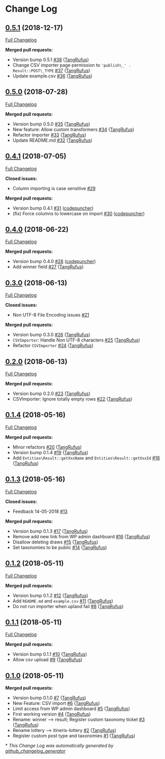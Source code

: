 # Change Log

## [0.5.1](https://github.com/ItinerisLtd/itineris-lottery/tree/0.5.1) (2018-12-17)
[Full Changelog](https://github.com/ItinerisLtd/itineris-lottery/compare/0.5.0...0.5.1)

**Merged pull requests:**

- Version bump 0.5.1 [\#38](https://github.com/ItinerisLtd/itineris-lottery/pull/38) ([TangRufus](https://github.com/TangRufus))
- Change CSV importer page permission to `'publish\_' . Result::POST\_TYPE` [\#37](https://github.com/ItinerisLtd/itineris-lottery/pull/37) ([TangRufus](https://github.com/TangRufus))
- Update example.csv [\#36](https://github.com/ItinerisLtd/itineris-lottery/pull/36) ([TangRufus](https://github.com/TangRufus))

## [0.5.0](https://github.com/ItinerisLtd/itineris-lottery/tree/0.5.0) (2018-07-28)
[Full Changelog](https://github.com/ItinerisLtd/itineris-lottery/compare/0.4.1...0.5.0)

**Merged pull requests:**

- Version bump 0.5.0 [\#35](https://github.com/ItinerisLtd/itineris-lottery/pull/35) ([TangRufus](https://github.com/TangRufus))
- New feature: Allow custom transformers [\#34](https://github.com/ItinerisLtd/itineris-lottery/pull/34) ([TangRufus](https://github.com/TangRufus))
- Refactor importer [\#33](https://github.com/ItinerisLtd/itineris-lottery/pull/33) ([TangRufus](https://github.com/TangRufus))
- Update README.md [\#32](https://github.com/ItinerisLtd/itineris-lottery/pull/32) ([TangRufus](https://github.com/TangRufus))

## [0.4.1](https://github.com/ItinerisLtd/itineris-lottery/tree/0.4.1) (2018-07-05)
[Full Changelog](https://github.com/ItinerisLtd/itineris-lottery/compare/0.4.0...0.4.1)

**Closed issues:**

- Column importing is case sensitive [\#29](https://github.com/ItinerisLtd/itineris-lottery/issues/29)

**Merged pull requests:**

- Version bump 0.4.1 [\#31](https://github.com/ItinerisLtd/itineris-lottery/pull/31) ([codepuncher](https://github.com/codepuncher))
- \(fix\) Force columns to lowercase on import [\#30](https://github.com/ItinerisLtd/itineris-lottery/pull/30) ([codepuncher](https://github.com/codepuncher))

## [0.4.0](https://github.com/ItinerisLtd/itineris-lottery/tree/0.4.0) (2018-06-22)
[Full Changelog](https://github.com/ItinerisLtd/itineris-lottery/compare/0.3.0...0.4.0)

**Merged pull requests:**

- Version bump 0.4.0 [\#28](https://github.com/ItinerisLtd/itineris-lottery/pull/28) ([codepuncher](https://github.com/codepuncher))
- Add winner field [\#27](https://github.com/ItinerisLtd/itineris-lottery/pull/27) ([TangRufus](https://github.com/TangRufus))

## [0.3.0](https://github.com/ItinerisLtd/itineris-lottery/tree/0.3.0) (2018-06-13)
[Full Changelog](https://github.com/ItinerisLtd/itineris-lottery/compare/0.2.0...0.3.0)

**Closed issues:**

- Non UTF-8 File Encoding issues [\#21](https://github.com/ItinerisLtd/itineris-lottery/issues/21)

**Merged pull requests:**

- Version bump 0.3.0 [\#26](https://github.com/ItinerisLtd/itineris-lottery/pull/26) ([TangRufus](https://github.com/TangRufus))
- `CSVImporter`: Handle Non UTF-8 characters [\#25](https://github.com/ItinerisLtd/itineris-lottery/pull/25) ([TangRufus](https://github.com/TangRufus))
- Refactor `CSVImporter` [\#24](https://github.com/ItinerisLtd/itineris-lottery/pull/24) ([TangRufus](https://github.com/TangRufus))

## [0.2.0](https://github.com/ItinerisLtd/itineris-lottery/tree/0.2.0) (2018-06-13)
[Full Changelog](https://github.com/ItinerisLtd/itineris-lottery/compare/0.1.4...0.2.0)

**Merged pull requests:**

- Version bump 0.2.0 [\#23](https://github.com/ItinerisLtd/itineris-lottery/pull/23) ([TangRufus](https://github.com/TangRufus))
- CSVImporter: Ignore totally empty rows [\#22](https://github.com/ItinerisLtd/itineris-lottery/pull/22) ([TangRufus](https://github.com/TangRufus))

## [0.1.4](https://github.com/ItinerisLtd/itineris-lottery/tree/0.1.4) (2018-05-16)
[Full Changelog](https://github.com/ItinerisLtd/itineris-lottery/compare/0.1.3...0.1.4)

**Merged pull requests:**

- Minor refactors [\#20](https://github.com/ItinerisLtd/itineris-lottery/pull/20) ([TangRufus](https://github.com/TangRufus))
- Version bump 0.1.4 [\#19](https://github.com/ItinerisLtd/itineris-lottery/pull/19) ([TangRufus](https://github.com/TangRufus))
- Add `Entities\Result::getXxxName` and `Entities\Result::getXxxId` [\#18](https://github.com/ItinerisLtd/itineris-lottery/pull/18) ([TangRufus](https://github.com/TangRufus))

## [0.1.3](https://github.com/ItinerisLtd/itineris-lottery/tree/0.1.3) (2018-05-16)
[Full Changelog](https://github.com/ItinerisLtd/itineris-lottery/compare/0.1.2...0.1.3)

**Closed issues:**

- Feedback 14-05-2018 [\#13](https://github.com/ItinerisLtd/itineris-lottery/issues/13)

**Merged pull requests:**

- Version bump 0.1.3 [\#17](https://github.com/ItinerisLtd/itineris-lottery/pull/17) ([TangRufus](https://github.com/TangRufus))
- Remove add new link from WP admin dashboard [\#16](https://github.com/ItinerisLtd/itineris-lottery/pull/16) ([TangRufus](https://github.com/TangRufus))
- Disallow deleting draws [\#15](https://github.com/ItinerisLtd/itineris-lottery/pull/15) ([TangRufus](https://github.com/TangRufus))
- Set taxonomies to be public [\#14](https://github.com/ItinerisLtd/itineris-lottery/pull/14) ([TangRufus](https://github.com/TangRufus))

## [0.1.2](https://github.com/ItinerisLtd/itineris-lottery/tree/0.1.2) (2018-05-11)
[Full Changelog](https://github.com/ItinerisLtd/itineris-lottery/compare/0.1.1...0.1.2)

**Merged pull requests:**

- Version bump 0.1.2 [\#12](https://github.com/ItinerisLtd/itineris-lottery/pull/12) ([TangRufus](https://github.com/TangRufus))
- Add `README.md` and `example.csv` [\#11](https://github.com/ItinerisLtd/itineris-lottery/pull/11) ([TangRufus](https://github.com/TangRufus))
- Do not run importer when uplaod fail [\#8](https://github.com/ItinerisLtd/itineris-lottery/pull/8) ([TangRufus](https://github.com/TangRufus))

## [0.1.1](https://github.com/ItinerisLtd/itineris-lottery/tree/0.1.1) (2018-05-11)
[Full Changelog](https://github.com/ItinerisLtd/itineris-lottery/compare/0.1.0...0.1.1)

**Merged pull requests:**

- Version bump 0.1.1 [\#10](https://github.com/ItinerisLtd/itineris-lottery/pull/10) ([TangRufus](https://github.com/TangRufus))
- Allow csv upload [\#9](https://github.com/ItinerisLtd/itineris-lottery/pull/9) ([TangRufus](https://github.com/TangRufus))

## [0.1.0](https://github.com/ItinerisLtd/itineris-lottery/tree/0.1.0) (2018-05-11)
**Merged pull requests:**

- Version bump 0.1.0 [\#7](https://github.com/ItinerisLtd/itineris-lottery/pull/7) ([TangRufus](https://github.com/TangRufus))
- New Feature: CSV import [\#6](https://github.com/ItinerisLtd/itineris-lottery/pull/6) ([TangRufus](https://github.com/TangRufus))
- Limit access from WP admin dashboard [\#5](https://github.com/ItinerisLtd/itineris-lottery/pull/5) ([TangRufus](https://github.com/TangRufus))
- First working version [\#4](https://github.com/ItinerisLtd/itineris-lottery/pull/4) ([TangRufus](https://github.com/TangRufus))
- Rename: winner --\> result; Register custom taxonomy ticket [\#3](https://github.com/ItinerisLtd/itineris-lottery/pull/3) ([TangRufus](https://github.com/TangRufus))
- Rename lottery --\> itineris-lottery [\#2](https://github.com/ItinerisLtd/itineris-lottery/pull/2) ([TangRufus](https://github.com/TangRufus))
- Register custom post type and taxonomies [\#1](https://github.com/ItinerisLtd/itineris-lottery/pull/1) ([TangRufus](https://github.com/TangRufus))



\* *This Change Log was automatically generated by [github_changelog_generator](https://github.com/skywinder/Github-Changelog-Generator)*